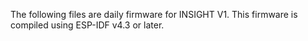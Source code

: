 The following files are daily firmware for INSIGHT V1. This firmware is
compiled using ESP-IDF v4.3 or later.
